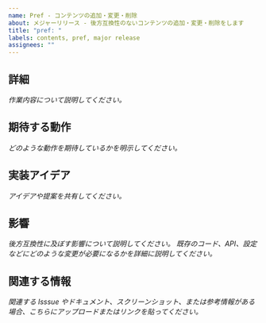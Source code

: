 ```yaml
---
name: Pref - コンテンツの追加・変更・削除
about: メジャーリリース - 後方互換性のないコンテンツの追加・変更・削除をします
title: "pref: "
labels: contents, pref, major release
assignees: ""
---
```


## 詳細

_作業内容について説明してください。_

## 期待する動作

_どのような動作を期待しているかを明示してください。_

## 実装アイデア

_アイデアや提案を共有してください。_

## 影響

_後方互換性に及ぼす影響について説明してください。_
_既存のコード、API、設定などにどのような変更が必要になるかを詳細に説明してください。_

## 関連する情報

_関連する Isssue やドキュメント、スクリーンショット、または参考情報がある場合、こちらにアップロードまたはリンクを貼ってください。_

